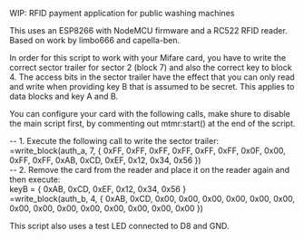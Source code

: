 WIP: RFID payment application for public washing machines

This uses an ESP8266 with NodeMCU firmware and a RC522 RFID reader.
Based on work by limbo666 and capella-ben.

In order for this script to work with your Mifare card, you have to write the correct sector trailer for sector 2 (block 7) and also the correct key to block 4.
The access bits in the sector trailer have the effect that you can only read and write when providing key B that is assumed to be secret. This applies to data blocks and key A and B.

You can configure your card with the following calls, make shure to disable the main script first, by commenting out mtmr:start() at the end of the script.

-- 1. Execute the following call to write the sector trailer:  
=write_block(auth_a, 7, { 0xFF, 0xFF, 0xFF, 0xFF, 0xFF, 0xFF, 0x0F, 0x00, 0xFF, 0xFF, 0xAB, 0xCD, 0xEF, 0x12, 0x34, 0x56 })  
-- 2. Remove the card from the reader and place it on the reader again and then execute:  
keyB = { 0xAB, 0xCD, 0xEF, 0x12, 0x34, 0x56 }  
=write_block(auth_b, 4, { 0xAB, 0xCD, 0x00, 0x00, 0x00, 0x00, 0x00, 0x00, 0x00, 0x00, 0x00, 0x00, 0x00, 0x00, 0x00, 0x00 })

This script also uses a test LED connected to D8 and GND.
